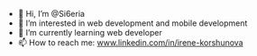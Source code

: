 - 👋 Hi, I’m @Si6eria
- 👀 I’m interested in web development and mobile development 
- 🌱 I’m currently learning  web developer
- 📫 How to reach me: www.linkedin.com/in/irene-korshunova

<!---
Si6eria/Si6eria is a ✨ special ✨ repository because its `README.md` (this file) appears on your GitHub profile.
You can click the Preview link to take a look at your changes.
--->
